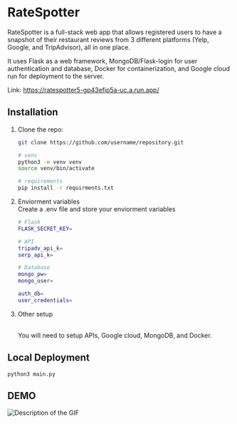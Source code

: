 # RateSpotter

RateSpotter is a full-stack web app that allows registered users to have a snapshot of their restaurant reviews from 3 different platforms (Yelp, Google, and TripAdvisor), all in one place.

It uses Flask as a web framework, MongoDB/Flask-login for user authentication and database, Docker for containerization, and Google cloud run for deployment to the server.

Link: https://ratespotter5-gp43efip5a-uc.a.run.app/


## Installation

1. Clone the repo:
   ```sh
   git clone https://github.com/username/repository.git

   # venv
   python3 -m venv venv
   source venv/bin/activate

   # requirements
   pip install -r requirments.txt

2. Enviorment variables
    <br>
    Create a .env file and store your enviorment variables
    ```sh
    # Flask
    FLASK_SECRET_KEY=

    # API
    tripadv_api_k=
    serp_api_k=

    # Database
    mongo_pw=
    mongo_user=

    auth_db=
    user_credentials=

3. Other setup

    <br>
    You will need to setup APIs, Google cloud, MongoDB, and Docker.

## Local Deployment

    python3 main.py

## DEMO

![Description of the GIF](https://github.com/aless-x-code/RateSpotter/blob/main/demo.gif)